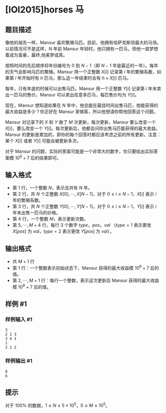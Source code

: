 # [IOI2015]horses 马

## 题目描述

像他的祖先一样，Mansur 喜欢繁殖马匹。目前，他拥有哈萨克斯坦最大的马场。以前情况可不是这样，$N$ 年前 Mansur 年轻时，他只拥有一匹马，但他一直梦想着成为富豪，最终,他美梦成真。

按照时间的先后顺序将年份编号为 $0$ 到 $N-1$（即 $N-1$ 年是最近的一年）。每年的天气会影响马匹的繁殖。Mansur 用一个正整数 $X[i]$ 记录第 $i$ 年的繁殖系数，如果第 $i$ 年开始时有 $h$ 匹马，那么这一年结束时会有 $h \times X[i]$ 匹马。

每年，只有年底的时候可以出售马匹。Mansur 用一个正整数 $Y[i]$ 记录第 $i$ 年末卖出一匹马的售价。Mansur 可以卖出任意多匹马，每匹售价均为 $Y[i]$。

现在，Mansur 想知道如果在 $N$ 年中，他总能在最佳时间出售马匹，他能获得的最大收益是多少？你正好在 Mansur 家做客，所以他想请你帮他回答这个问题。

Mansur 对记录下的 $X$ 和 $Y$ 做了 $M$ 次更新，每次更新，Mansur 要么改变一个 $X[i]$，要么改变一个 $Y[i]$。每次更新后，他都会问你出售马匹能获得的最大收益。Mansur 的更新是累加的，即你的每个回答时都应该考虑之前的所有更新。注意：某个 $X[i]$ 或者 $Y[i]$ 可能会被更新多次。

对于 Mansur 的问题，实际的答案可能是一个非常大的数字，你只要给出实际答案模 $10^9+7$ 后的结果即可。

## 输入格式

- 第 $1$ 行，一个整数 $N$，表示总共有 $N$ 年。
- 第 $2$ 行，共 $N$ 个正整数 $X[0],\cdots,X[N - 1]$，对于 $0\le i \le N-1$，$X[i]$ 表示 $i$ 年的繁殖系数。
- 第 $3$ 行，共 $N$ 个正整数 $Y[0],\cdots,Y[N - 1]$，对于 $0\le i \le N-1$，$Y[i]$ 表示 $i$ 年末出售一匹马的价格。
- 第 $4$ 行，一个整数 $M$，表示更新次数。
- 第 $5,\cdots,M+4$ 行，每行 $3$ 个数字 $type$，$pos$，$val$ （$type=1$ 表示更改 $X[ pos ]$ 为 $val$，$type=2$ 表示更改 $Y[ pos ]$ 为 $val$）。

## 输出格式

- 共 $M+1$ 行
- 第 $1$ 行：一个整数表示初始状态下，Mansur 获得的最大收益模 $10^9+7$ 后的值。
- 第 $2,\cdots,M+1$ 行：每行一个整数，表示这次更新后 Mansur 获得的最大收益模 $10^9+7$ 后的值。

## 样例 #1

### 样例输入 #1
```
3
2 1 3
3 4 1
1
2 1 2
```

### 样例输出 #1

```
8
6
```

## 提示

对于 $100\%$ 的数据，$1\le N\le 5\times 10^5$，$0 \le M \le 10^5$。
